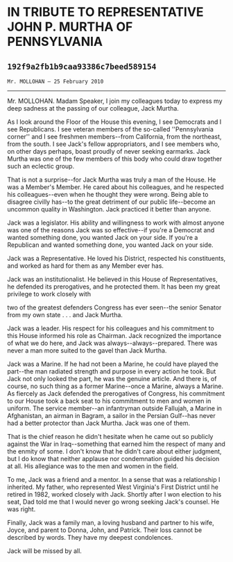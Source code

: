 # IN TRIBUTE TO REPRESENTATIVE JOHN P. MURTHA OF PENNSYLVANIA
## `192f9a2fb1b9caa93386c7beed589154`
`Mr. MOLLOHAN — 25 February 2010`

---


Mr. MOLLOHAN. Madam Speaker, I join my colleagues today to express my 
deep sadness at the passing of our colleague, Jack Murtha.

As I look around the Floor of the House this evening, I see Democrats 
and I see Republicans. I see veteran members of the so-called 
''Pennsylvania corner'' and I see freshmen members--from California, 
from the northeast, from the south. I see Jack's fellow appropriators, 
and I see members who, on other days perhaps, boast proudly of never 
seeking earmarks. Jack Murtha was one of the few members of this body 
who could draw together such an eclectic group.

That is not a surprise--for Jack Murtha was truly a man of the House. 
He was a Member's Member. He cared about his colleagues, and he 
respected his colleagues--even when he thought they were wrong. Being 
able to disagree civilly has--to the great detriment of our public 
life--become an uncommon quality in Washington. Jack practiced it 
better than anyone.

Jack was a legislator. His ability and willingness to work with 
almost anyone was one of the reasons Jack was so effective--if you're a 
Democrat and wanted something done, you wanted Jack on your side. If 
you're a Republican and wanted something done, you wanted Jack on your 
side.

Jack was a Representative. He loved his District, respected his 
constituents, and worked as hard for them as any Member ever has.

Jack was an institutionalist. He believed in this House of 
Representatives, he defended its prerogatives, and he protected them. 
It has been my great privilege to work closely with


two of the greatest defenders Congress has ever seen--the senior 
Senator from my own state . . . and Jack Murtha.

Jack was a leader. His respect for his colleagues and his commitment 
to this House informed his role as Chairman. Jack recognized the 
importance of what we do here, and Jack was always--always--prepared. 
There was never a man more suited to the gavel than Jack Murtha.

Jack was a Marine. If he had not been a Marine, he could have played 
the part--the man radiated strength and purpose in every action he 
took. But Jack not only looked the part, he was the genuine article. 
And there is, of course, no such thing as a former Marine--once a 
Marine, always a Marine. As fiercely as Jack defended the prerogatives 
of Congress, his commitment to our House took a back seat to his 
commitment to men and women in uniform. The service member--an 
infantryman outside Fallujah, a Marine in Afghanistan, an airman in 
Bagram, a sailor in the Persian Gulf--has never had a better protector 
than Jack Murtha. Jack was one of them.

That is the chief reason he didn't hesitate when he came out so 
publicly against the War in Iraq--something that earned him the respect 
of many and the enmity of some. I don't know that he didn't care about 
either judgment, but I do know that neither applause nor condemnation 
guided his decision at all. His allegiance was to the men and women in 
the field.

To me, Jack was a friend and a mentor. In a sense that was a 
relationship I inherited. My father, who represented West Virginia's 
First District until he retired in 1982, worked closely with Jack. 
Shortly after I won election to his seat, Dad told me that I would 
never go wrong seeking Jack's counsel. He was right.

Finally, Jack was a family man, a loving husband and partner to his 
wife, Joyce, and parent to Donna, John, and Patrick. Their loss cannot 
be described by words. They have my deepest condolences.

Jack will be missed by all.
